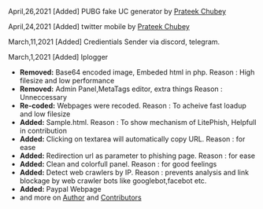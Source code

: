 April,26,2021
\[Added] PUBG fake UC generator by [Prateek Chubey](https://github.com/prateek-chaubey)

April,24,2021
\[Added] twitter mobile by [Prateek Chubey](https://github.com/prateek-chaubey)

March,11,2021
\[Added] Credientials Sender via discord, telegram. 

March,1,2021
\[Added] Iplogger

- **Removed:** Base64 encoded image, Embeded html in php. Reason : High filesize and low performance 
- **Removed:** Admin Panel,MetaTags editor, extra things Reason : Unneccessary
- **Re-coded:** Webpages were recoded. Reason : To acheive fast loadup and low filesize 
- **Added:** Sample.html. Reason : To show mechanism of LitePhish, Helpfull in contribution
- **Added:** Clicking on textarea will automatically copy URL. Reason : for ease
- **Added:** Redirection url as parameter to phishing page. Reason : for ease
- **Added:** Clean and colorfull panel. Reason : for good feelings  
- **Added:** Detect web crawlers by IP. Reason : prevents analysis and link blockage by web crawler bots like googlebot,facebot etc.  
- **Added:** Paypal Webpage  
- and more on [Author](https://github.com/DarkSecDevelopers/LitePhish/blob/main/commits?author=graysuit) and [Contributors](https://github.com/DarkSecDevelopers/LitePhish/graphs/contributors)
